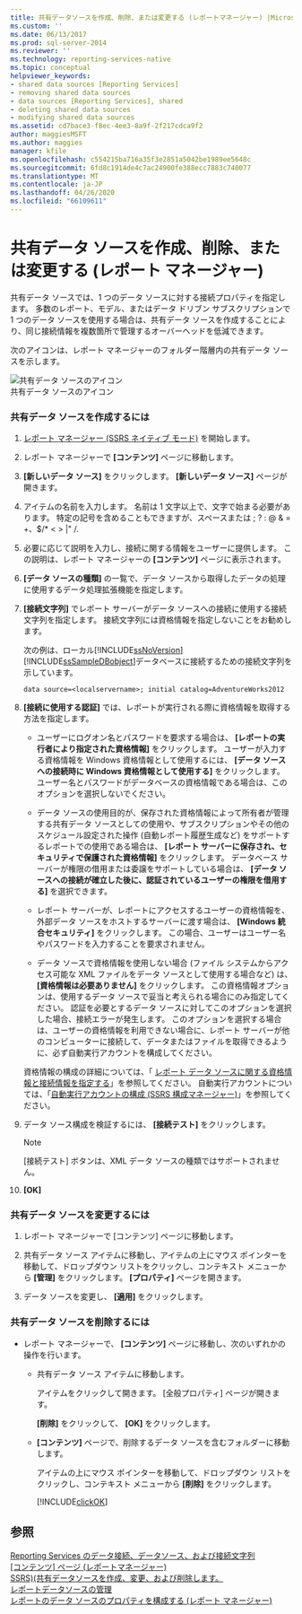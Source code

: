 ```yaml
---
title: 共有データソースを作成、削除、または変更する (レポートマネージャー) |Microsoft Docs
ms.custom: ''
ms.date: 06/13/2017
ms.prod: sql-server-2014
ms.reviewer: ''
ms.technology: reporting-services-native
ms.topic: conceptual
helpviewer_keywords:
- shared data sources [Reporting Services]
- removing shared data sources
- data sources [Reporting Services], shared
- deleting shared data sources
- modifying shared data sources
ms.assetid: cd7bace3-f8ec-4ee3-8a9f-2f217cdca9f2
author: maggiesMSFT
ms.author: maggies
manager: kfile
ms.openlocfilehash: c554215ba716a35f3e2851a5042be1989ee5648c
ms.sourcegitcommit: 6fd8c1914de4c7ac24900fe388ecc7883c740077
ms.translationtype: MT
ms.contentlocale: ja-JP
ms.lasthandoff: 04/26/2020
ms.locfileid: "66109611"
---
```

# <a name="create-delete-or-modify-a-shared-data-source-report-manager"></a>共有データ ソースを作成、削除、または変更する (レポート マネージャー)
  共有データ ソースでは、1 つのデータ ソースに対する接続プロパティを指定します。 多数のレポート、モデル、またはデータ ドリブン サブスクリプションで 1 つのデータ ソースを使用する場合は、共有データ ソースを作成することにより、同じ接続情報を複数箇所で管理するオーバーヘッドを低減できます。  
  
 次のアイコンは、レポート マネージャーのフォルダー階層内の共有データ ソースを示します。  
  
 ![共有データ ソースのアイコン](media/hlp-16datasource.png "共有データ ソースのアイコン")  
共有データ ソースのアイコン  
  
### <a name="to-create-a-shared-data-source"></a>共有データ ソースを作成するには  
  
1.  [レポート マネージャー &#40;SSRS ネイティブ モード&#41;](../../2014/reporting-services/report-manager-ssrs-native-mode.md) を開始します。  
  
2.  レポート マネージャーで **[コンテンツ]** ページに移動します。  
  
3.  **[新しいデータ ソース]** をクリックします。 **[新しいデータ ソース]** ページが開きます。  
  
4.  アイテムの名前を入力します。 名前は 1 文字以上で、文字で始まる必要があります。 特定の記号を含めることもできますが、スペースまたは ; ? : \@ & = +、$/* \< > |" /.  
  
5.  必要に応じて説明を入力し、接続に関する情報をユーザーに提供します。 この説明は、レポート マネージャーの **[コンテンツ]** ページに表示されます。  
  
6.  **[データ ソースの種類]** の一覧で、データ ソースから取得したデータの処理に使用するデータ処理拡張機能を指定します。  
  
7.  **[接続文字列]** でレポート サーバーがデータ ソースへの接続に使用する接続文字列を指定します。 接続文字列には資格情報を指定しないことをお勧めします。  
  
     次の例は、ローカル[!INCLUDE[ssNoVersion](../includes/ssnoversion-md.md)] [!INCLUDE[ssSampleDBobject](../includes/sssampledbobject-md.md)]データベースに接続するための接続文字列を示しています。  
  
    ```  
    data source=<localservername>; initial catalog=AdventureWorks2012  
    ```  
  
8.  **[接続に使用する認証]** では、レポートが実行される際に資格情報を取得する方法を指定します。  
  
    -   ユーザーにログオン名とパスワードを要求する場合は、 **[レポートの実行者により指定された資格情報]** をクリックします。 ユーザーが入力する資格情報を Windows 資格情報として使用するには、 **[データ ソースへの接続時に Windows 資格情報として使用する]** をクリックします。 ユーザー名とパスワードがデータベースの資格情報である場合は、このオプションを選択しないでください。  
  
    -   データ ソースの使用目的が、保存された資格情報によって所有者が管理する共有データ ソースとしての使用や、サブスクリプションやその他のスケジュール設定された操作 (自動レポート履歴生成など) をサポートするレポートでの使用である場合は、 **[レポート サーバーに保存され、セキュリティで保護された資格情報]** をクリックします。 データベース サーバーが権限の借用または委譲をサポートしている場合は、 **[データ ソースへの接続が確立した後に、認証されているユーザーの権限を借用する]** を選択できます。  
  
    -   レポート サーバーが、レポートにアクセスするユーザーの資格情報を、外部データ ソースをホストするサーバーに渡す場合は、 **[Windows 統合セキュリティ]** をクリックします。 この場合、ユーザーはユーザー名やパスワードを入力することを要求されません。  
  
    -   データ ソースで資格情報を使用しない場合 (ファイル システムからアクセス可能な XML ファイルをデータ ソースとして使用する場合など) は、 **[資格情報は必要ありません]** をクリックします。 この資格情報オプションは、使用するデータ ソースで妥当と考えられる場合にのみ指定してください。 認証を必要とするデータ ソースに対してこのオプションを選択した場合、接続エラーが発生します。 このオプションを選択する場合は、ユーザーの資格情報を利用できない場合に、レポート サーバーが他のコンピューターに接続して、データまたはファイルを取得できるように、必ず自動実行アカウントを構成してください。  
  
     資格情報の構成の詳細については、「 [レポート データ ソースに関する資格情報と接続情報を指定する](report-data/specify-credential-and-connection-information-for-report-data-sources.md)」を参照してください。 自動実行アカウントについては、「[自動実行アカウントの構成 &#40;SSRS 構成マネージャー&#41;](install-windows/configure-the-unattended-execution-account-ssrs-configuration-manager.md)」を参照してください。  
  
9. データ ソース構成を検証するには、 **[接続テスト]** をクリックします。  
  
    > [!NOTE]  
    >  [接続テスト] ボタンは、XML データ ソースの種類ではサポートされません。  
  
10. **[OK]**  
  
### <a name="to-modify-a-shared-data-source"></a>共有データ ソースを変更するには  
  
1.  レポート マネージャーで [コンテンツ] ページに移動します。  
  
2.  共有データ ソース アイテムに移動し、アイテムの上にマウス ポインターを移動して、ドロップダウン リストをクリックし、コンテキスト メニューから **[管理]** をクリックします。 **[プロパティ]** ページを開きます。  
  
3.  データ ソースを変更し、 **[適用]** をクリックします。  
  
### <a name="to-delete-a-shared-data-source"></a>共有データ ソースを削除するには  
  
-   レポート マネージャーで、 **[コンテンツ]** ページに移動し、次のいずれかの操作を行います。  
  
    -   共有データ ソース アイテムに移動します。  
  
         アイテムをクリックして開きます。 [全般プロパティ] ページが開きます。  
  
         **[削除]** をクリックして、 **[OK]** をクリックします。  
  
    -   **[コンテンツ]** ページで、削除するデータ ソースを含むフォルダーに移動します。  
  
         アイテムの上にマウス ポインターを移動して、ドロップダウン リストをクリックし、コンテキスト メニューから **[削除]** をクリックします。  
  
         [!INCLUDE[clickOK](../includes/clickok-md.md)]  
  
## <a name="see-also"></a>参照  
 [Reporting Services のデータ接続、データソース、および接続文字列](../../2014/reporting-services/data-connections-data-sources-and-connection-strings-in-reporting-services.md)   
 [[コンテンツ] ページ &#40;レポートマネージャー&#41;](../../2014/reporting-services/contents-page-report-manager.md)   
 [SSRS&#41;&#40;共有データソースを作成、変更、および削除します。](report-data/create-modify-and-delete-shared-data-sources-ssrs.md)   
 [レポートデータソースの管理](report-data/manage-report-data-sources.md)   
 [レポートのデータ ソースのプロパティを構成する (レポート マネージャー)](report-data/configure-data-source-properties-for-a-report-report-manager.md)  
  
  
